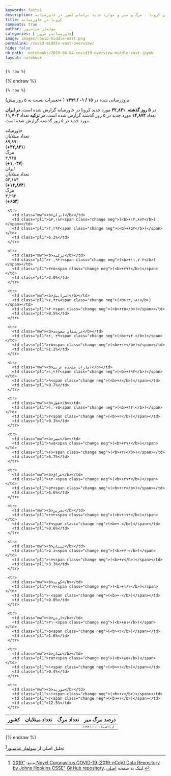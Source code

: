 ```yaml
---
keywords: fastai
description: مروری بر مبتلایان کرونا ، مرگ و میر و موارد جدید براساس کشور در خاورمیانه.
title: کرونا در خاورمیانه
comments: true
author: سولماز عباسپور
categories: [ خاورمیانه, مرور]
image: images/covid-middle-east.png
permalink: /covid-middle-east-overview/
hide: false
nb_path: _notebooks/2020-04-04-covid19-overview-middle-east.ipynb
layout: notebook
---
```


<!--
#################################################
### THIS FILE WAS AUTOGENERATED! DO NOT EDIT! ###
#################################################
# file to edit: _notebooks/2020-04-04-covid19-overview-middle-east.ipynb
-->

<div class="container" id="notebook-container">
        
    {% raw %}
    
<div class="cell border-box-sizing code_cell rendered">

</div>
    {% endraw %}

    {% raw %}
    
<div class="cell border-box-sizing code_cell rendered">

<div class="output_wrapper">
<div class="output">

<div class="output_area">


<div class="output_html rendered_html output_subarea output_execute_result">
<div>
























<div class="overview">
    <!-- <div class="text-center toplinksgithub">
  <a href="../covid-overview/">کل دنیا</a><a href="../covid-middle-east-overview/">خاورمیانه</a>
</div> -->
  <p class="text-right text-uppercase fs9">بروزرسانی شده در <b>۱۵ / ۰۱ / ۱۳۹۹</b> ( +تغییرات نسبت به ۵ روز پیش)</p>
    <p class="text-center narrative">
در <b>۵ روز گذشته</b>, <b class="color-neg">۳۲,۸۳۱</b> مورد جدید کرونا در خاورمیانه گزارش شده است.
  <b> در ایران </b> تعداد <b class="color-neg">۱۴,۸۷۴</b> مورد جدید در ۵ روز گذشته گزارش شده است.
  <b>در ترکیه </b> تعداد <b class="color-neg">۱۱,۷۰۴</b> مورد جدید در ۵ روز گذشته گزارش شده است.
</p>

  <div class="item">
    <div class="d-flex kpi-hed text-center">خاورمیانه</div>
    <div class="d-flex kpi-box">
      <span class="cases"><div class="kpi">
    <div class=" kname">تعداد مبتلایان</div>
    <div class="num">۸۹,۸۹۰</div>
    <div class="grow color-neg">(<b>+۳۲,۸۳۱</b>)</div>
  </div></span>
      <span class="cases"><div class="kpi">
    <div class=" kname">مرگ</div>
    <div class="num">۳,۹۴۵</div>
    <div class="grow color-neg">(<b>+۱,۰۴۷</b>)</div>
  </div></span>
    </div>
  </div>
  <div>
    <div class="d-flex kpi-hed text-center">ایران</div>
    <div class="d-flex kpi-box">
      <span class="cases"><div class="kpi">
    <div class=" kname">تعداد مبتلایان</div>
    <div class="num">۵۳,۱۸۳</div>
    <div class="grow color-neg">(<b>+۱۴,۸۷۴</b>)</div>
  </div></span>
      <span class="cases"><div class="kpi">
    <div class=" kname">مرگ</div>
    <div class="num">۳,۲۹۴</div>
    <div class="grow color-neg">(<b>+۶۵۴</b>)</div>
  </div></span>
    </div>
  </div>

  <table class="table" style="width:575px;">
   <thead>
     <tr>
       <th class="text-right" >کشور</th>
       <th class="text-left" > تعداد مبتلایان  </th>
       <th class="text-left" > تعداد مرگ </th>
       <th class="text-left" >درصد مرگ میر</th>
     </tr>
   </thead>
   <tbody>
     <tr style="font-size:9px;">
       <td></td>
       <td></td>
       <td></td>
       <td class="text-left change" style="font-size: 9px;">از (+جدبد) ۱۰ / ۰۱ / ۱۳۹۹</td>
     </tr>
   
     <tr>
       <td class="mw"><b>ایران</b></td>
       <td class="pl1">۵۳,۱۸۳<span class="change neg">(<b>+۱۴,۸۷۴</b>)</span></td>
       <td class="pl1">۳,۲۹۴<span class="change neg">(<b>+۶۵۴</b>)</span></td>
       <td class="pl1">6.2%</td>
     </tr>
   
     <tr>
       <td class="mw"><b>ترکیه</b></td>
       <td class="pl1">۲۰,۹۲۱<span class="change neg">(<b>+۱۱,۷۰۴</b>)</span></td>
       <td class="pl1">۴۲۵<span class="change neg">(<b>+۲۹۴</b>)</span></td>
       <td class="pl1">2.0%</td>
     </tr>
   
     <tr>
       <td class="mw"><b>اسراییل</b></td>
       <td class="pl1">۷,۴۲۸<span class="change neg">(<b>+۳,۱۸۱</b>)</span></td>
       <td class="pl1">۴۰<span class="change neg">(<b>+۲۵</b>)</span></td>
       <td class="pl1">0.5%</td>
     </tr>
   
     <tr>
       <td class="mw"><b>عربستان سعودی</b></td>
       <td class="pl1">۲,۰۳۹<span class="change neg">(<b>+۷۴۰</b>)</span></td>
       <td class="pl1">۲۵<span class="change neg">(<b>+۱۷</b>)</span></td>
       <td class="pl1">1.2%</td>
     </tr>
   
     <tr>
       <td class="mw"><b>امارات متحده عربی</b></td>
       <td class="pl1">۱,۲۶۴<span class="change neg">(<b>+۶۹۴</b>)</span></td>
       <td class="pl1">۹<span class="change neg">(<b>+۶</b>)</span></td>
       <td class="pl1">0.7%</td>
     </tr>
   
     <tr>
       <td class="mw"><b>قطر</b></td>
       <td class="pl1">۱,۰۷۵<span class="change neg">(<b>+۴۴۱</b>)</span></td>
       <td class="pl1">۳<span class="change neg">(<b>+۲</b>)</span></td>
       <td class="pl1">0.3%</td>
     </tr>
   
     <tr>
       <td class="mw"><b>مصر</b></td>
       <td class="pl1">۹۸۵<span class="change neg">(<b>+۳۷۶</b>)</span></td>
       <td class="pl1">۶۶<span class="change neg">(<b>+۲۶</b>)</span></td>
       <td class="pl1">6.7%</td>
     </tr>
   
     <tr>
       <td class="mw"><b>عراق</b></td>
       <td class="pl1">۸۲۰<span class="change neg">(<b>+۲۷۳</b>)</span></td>
       <td class="pl1">۵۴<span class="change neg">(<b>+۱۲</b>)</span></td>
       <td class="pl1">6.6%</td>
     </tr>
   
     <tr>
       <td class="mw"><b>بحرین</b></td>
       <td class="pl1">۶۷۲<span class="change neg">(<b>+۱۷۳</b>)</span></td>
       <td class="pl1">۴<span class="change neg">(<b>+۰</b>)</span></td>
       <td class="pl1">0.6%</td>
     </tr>
   
     <tr>
       <td class="mw"><b>لبنان</b></td>
       <td class="pl1">۵۰۸<span class="change neg">(<b>+۷۰</b>)</span></td>
       <td class="pl1">۱۷<span class="change neg">(<b>+۷</b>)</span></td>
       <td class="pl1">3.3%</td>
     </tr>
   
     <tr>
       <td class="mw"><b>کویت</b></td>
       <td class="pl1">۴۱۷<span class="change neg">(<b>+۱۶۲</b>)</span></td>
       <td class="pl1">۰<span class="change neg">(<b>+۰</b>)</span></td>
       <td class="pl1">0.0%</td>
     </tr>
   
     <tr>
       <td class="mw"><b>اردن</b></td>
       <td class="pl1">۳۱۰<span class="change neg">(<b>+۵۱</b>)</span></td>
       <td class="pl1">۵<span class="change neg">(<b>+۲</b>)</span></td>
       <td class="pl1">1.6%</td>
     </tr>
   
     <tr>
       <td class="mw"><b>عمان</b></td>
       <td class="pl1">۲۵۲<span class="change neg">(<b>+۸۵</b>)</span></td>
       <td class="pl1">۱<span class="change neg">(<b>+۱</b>)</span></td>
       <td class="pl1">0.4%</td>
     </tr>
   
     <tr>
       <td class="mw"><b>سوریه</b></td>
       <td class="pl1">۱۶<span class="change neg">(<b>+۷</b>)</span></td>
       <td class="pl1">۲<span class="change neg">(<b>+۱</b>)</span></td>
       <td class="pl1">12.5%</td>
     </tr>
   
   </tbody>
 </table>

 </div></div>
</div>

</div>

</div>
</div>

</div>
    {% endraw %}

<div class="cell border-box-sizing text_cell rendered"><div class="inner_cell">
<div class="text_cell_render border-box-sizing rendered_html">
<p>تحلیل اصلی از <a href="http://www.solmazabbaspour.com/">سولماز عباسپور</a><sup class="footnote-ref" id="fnref-۱"><a href="#fn-۱">1</a></sup></p>
<div class="footnotes">
<hr>
<ol><li id="fn-۱"><p>منبع: <a href="https://systems.jhu.edu/research/public-health/ncov/">"2019 Novel Coronavirus COVID-19 (2019-nCoV) Data Repository by Johns Hopkins CSSE"</a> <a href="https://github.com/CSSEGISandData/COVID-19">GitHub repository</a>. لینک به صفحه <a href="https://github.com/pratapvardhan/notebooks/blob/master/covid19/covid19-compare-country-trajectories.ipynb">اصلی</a>.<a href="#fnref-۱" class="footnote">&#8617;</a></p></li>
</ol>
</div>

</div>
</div>
</div>
</div>
 

